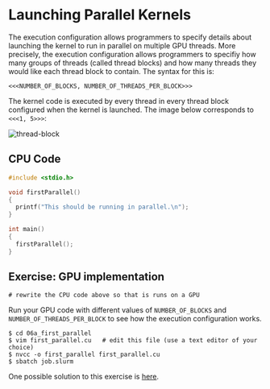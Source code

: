 # Launching Parallel Kernels

The execution configuration allows programmers to specify details about launching the kernel to run in parallel on multiple GPU threads. More precisely, the execution configuration allows programmers to specifiy how many groups of threads (called thread blocks) and how many threads they would like each thread block to contain. The syntax for this is:

```
<<<NUMBER_OF_BLOCKS, NUMBER_OF_THREADS_PER_BLOCK>>>
```

The kernel code is executed by every thread in every thread block configured when the kernel is launched. The image below corresponds to `<<<1, 5>>>`:

![thread-block](https://miro.medium.com/max/1118/1*e_FAITzOXSearSZYNWnmKQ.png)


## CPU Code

```c
#include <stdio.h>

void firstParallel()
{
  printf("This should be running in parallel.\n");
}

int main()
{
  firstParallel();
}
```

## Exercise: GPU implementation

```
# rewrite the CPU code above so that is runs on a GPU
```

Run your GPU code with different values of `NUMBER_OF_BLOCKS` and `NUMBER_OF_THREADS_PER_BLOCK` to see how the execution configuration works.

```
$ cd 06a_first_parallel
$ vim first_parallel.cu   # edit this file (use a text editor of your choice)
$ nvcc -o first_parallel first_parallel.cu
$ sbatch job.slurm
```

One possible solution to this exercise is [here](solution.cu).
